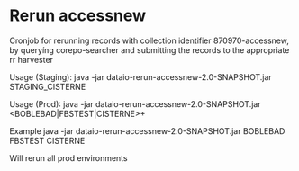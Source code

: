 Rerun accessnew
===
Cronjob for rerunning records with collection identifier 870970-accessnew, by queryíng corepo-searcher and submitting the records to the appropriate rr harvester 

Usage (Staging):
java -jar dataio-rerun-accessnew-2.0-SNAPSHOT.jar STAGING_CISTERNE

Usage (Prod):
java -jar dataio-rerun-accessnew-2.0-SNAPSHOT.jar <BOBLEBAD|FBSTEST|CISTERNE>+

Example
java -jar dataio-rerun-accessnew-2.0-SNAPSHOT.jar BOBLEBAD FBSTEST CISTERNE

Will rerun all prod environments
